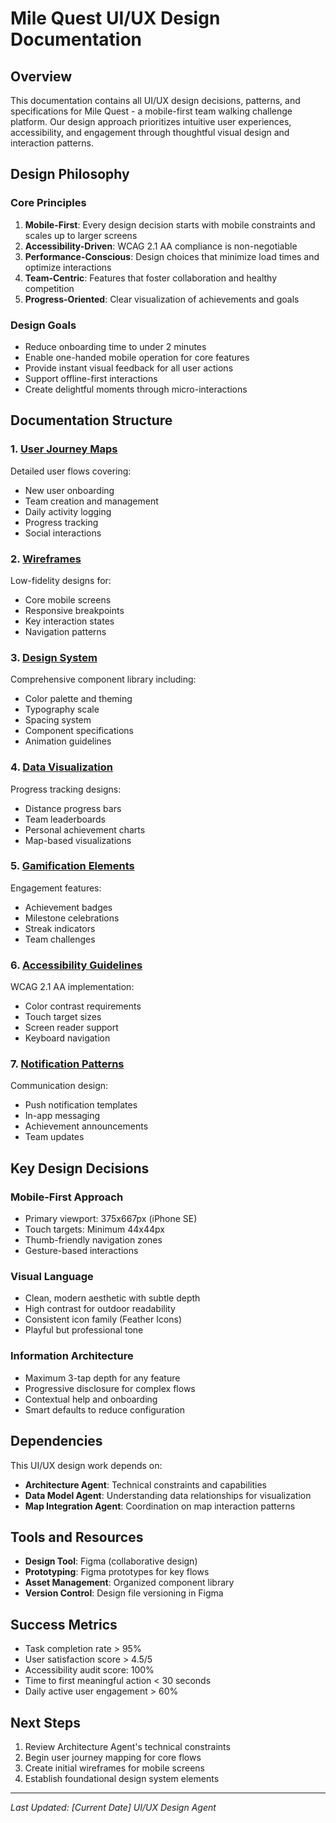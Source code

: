 # Mile Quest UI/UX Design Documentation

## Overview

This documentation contains all UI/UX design decisions, patterns, and specifications for Mile Quest - a mobile-first team walking challenge platform. Our design approach prioritizes intuitive user experiences, accessibility, and engagement through thoughtful visual design and interaction patterns.

## Design Philosophy

### Core Principles

1. **Mobile-First**: Every design decision starts with mobile constraints and scales up to larger screens
2. **Accessibility-Driven**: WCAG 2.1 AA compliance is non-negotiable
3. **Performance-Conscious**: Design choices that minimize load times and optimize interactions
4. **Team-Centric**: Features that foster collaboration and healthy competition
5. **Progress-Oriented**: Clear visualization of achievements and goals

### Design Goals

- Reduce onboarding time to under 2 minutes
- Enable one-handed mobile operation for core features
- Provide instant visual feedback for all user actions
- Support offline-first interactions
- Create delightful moments through micro-interactions

## Documentation Structure

### 1. [User Journey Maps](user-journeys.md)
Detailed user flows covering:
- New user onboarding
- Team creation and management
- Daily activity logging
- Progress tracking
- Social interactions

### 2. [Wireframes](wireframes.md)
Low-fidelity designs for:
- Core mobile screens
- Responsive breakpoints
- Key interaction states
- Navigation patterns

### 3. [Design System](design-system.md)
Comprehensive component library including:
- Color palette and theming
- Typography scale
- Spacing system
- Component specifications
- Animation guidelines

### 4. [Data Visualization](data-visualization.md)
Progress tracking designs:
- Distance progress bars
- Team leaderboards
- Personal achievement charts
- Map-based visualizations

### 5. [Gamification Elements](gamification.md)
Engagement features:
- Achievement badges
- Milestone celebrations
- Streak indicators
- Team challenges

### 6. [Accessibility Guidelines](accessibility.md)
WCAG 2.1 AA implementation:
- Color contrast requirements
- Touch target sizes
- Screen reader support
- Keyboard navigation

### 7. [Notification Patterns](notifications.md)
Communication design:
- Push notification templates
- In-app messaging
- Achievement announcements
- Team updates

## Key Design Decisions

### Mobile-First Approach
- Primary viewport: 375x667px (iPhone SE)
- Touch targets: Minimum 44x44px
- Thumb-friendly navigation zones
- Gesture-based interactions

### Visual Language
- Clean, modern aesthetic with subtle depth
- High contrast for outdoor readability
- Consistent icon family (Feather Icons)
- Playful but professional tone

### Information Architecture
- Maximum 3-tap depth for any feature
- Progressive disclosure for complex flows
- Contextual help and onboarding
- Smart defaults to reduce configuration

## Dependencies

This UI/UX design work depends on:
- **Architecture Agent**: Technical constraints and capabilities
- **Data Model Agent**: Understanding data relationships for visualization
- **Map Integration Agent**: Coordination on map interaction patterns

## Tools and Resources

- **Design Tool**: Figma (collaborative design)
- **Prototyping**: Figma prototypes for key flows
- **Asset Management**: Organized component library
- **Version Control**: Design file versioning in Figma

## Success Metrics

- Task completion rate > 95%
- User satisfaction score > 4.5/5
- Accessibility audit score: 100%
- Time to first meaningful action < 30 seconds
- Daily active user engagement > 60%

## Next Steps

1. Review Architecture Agent's technical constraints
2. Begin user journey mapping for core flows
3. Create initial wireframes for mobile screens
4. Establish foundational design system elements

---

*Last Updated: [Current Date]*
*UI/UX Design Agent*